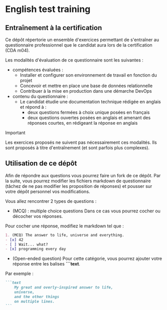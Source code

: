 # English test training

## Entraînement à la certification

Ce dépôt répertorie un ensemble d'exercices permettant de s'entraîner au questionnaire professionnel que le candidat aura lors de la certification (CDA m04).

Les modalités d'évaluation de ce questionnaire sont les suivantes :
- compétences évaluées :
    - Installer et configurer son environnement de travail en fonction du projet
    - Concevoir et mettre en place une base de données relationnelle
    - Contribuer à la mise en production dans une démarche DevOps
- contenu du questionnaire :
    - Le candidat étudie une documentation technique rédigée en anglais et répond à :
        - deux questions fermées à choix unique posées en français
        - deux questions ouvertes posées en anglais et amenant des réponses courtes, en rédigeant la réponse en anglais

> [!IMPORTANT]  
> Les exercices proposés ne suivent pas nécessairement ces modalités. Ils sont proposés à titre d'entraînement (et sont parfois plus complexes).

## Utilisation de ce dépôt

Afin de répondre aux questions vous pourrez faire un fork de ce dépôt.
Par la suite, vous pourrez modifier les fichiers markdown de questionnaire (tâchez de ne pas modifier les proposition de réponses) et pousser sur votre dépôt personnel vos modifications.

Vous allez rencontrer 2 types de questions :
- (MCQ) : multiple choice questions
Dans ce cas vous pourrez cocher ou décocher vos réponses.

Pour cocher une réponse, modifiez le markdown tel que :
```md
1. (MCQ) The answer to life, universe and everything.
- [x] 42
- [ ] Wait... what?
- [x] programming every day
```

- (Open-ended question)
Pour cette catégorie, vous pourrez ajouter votre réponse entre les balises **```text**.

Par exemple :
````md
```text
    My great and overly-inspired answer to life,
    universe,
    and the other things
    on multiple lines.
```   
````
